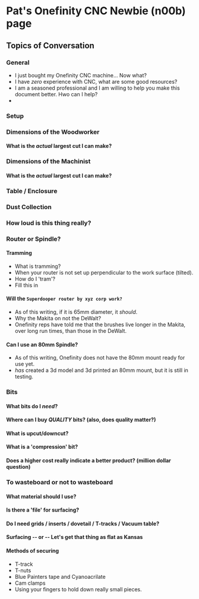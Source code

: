 # Pat's Onefinity CNC Newbie (n00b) page
## Topics of Conversation
### General
- I just bought my Onefinity CNC machine... Now what?
- I have _zero_ experience with CNC, what are some good resources?
- I am a seasoned professional and I am willing to help you make this document better. Hwo can I help?
- 

### Setup
### Dimensions of the Woodworker
#### What is the _actual_ largest cut I can make?
### Dimensions of the Machinist
#### What is the _actual_ largest cut I can make?
### Table / Enclosure
### Dust Collection
### How loud is this thing really?
### Router or Spindle?
#### Tramming
- What is tramming?
 - When your router is not set up perpendicular to the work surface (tilted).
- How do I 'tram'?
 - Fill this in 

#### Will the `Superdooper router by xyz corp work?` 
- As of this writing, if it is 65mm diameter, it _should_.
- Why the Makita on not the DeWalt?
 - Onefinity reps have told me that the brushes live longer in the Makita, over long run times, than those in the DeWalt.
#### Can I use an 80mm Spindle?
- As of this writing, Onefinity does not have the 80mm mount ready for use yet.
- <User> _has_ created a 3d model and 3d printed an 80mm mount, but it is still in testing.

### Bits
#### What bits do I _need_?
#### Where can I buy _QUALITY_ bits? (also, does quality matter?)
#### What is upcut/downcut?
#### What is a 'compression' bit?
#### Does a higher cost really indicate a better product? (million dollar question)

### To wasteboard or not to wasteboard
#### What material should I use?
#### Is there a 'file' for surfacing?
#### Do I need grids / inserts / dovetail / T-tracks / Vacuum table?
#### Surfacing -- or -- Let's get that thing as flat as Kansas
#### Methods of securing
- T-track
- T-nuts
- Blue Painters tape and Cyanoacrilate
- Cam clamps
- Using your fingers to hold down really small pieces.

